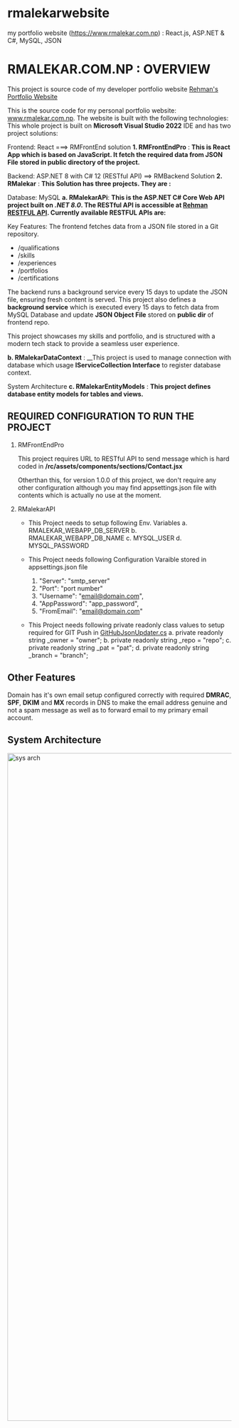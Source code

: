 # rmalekarwebsite
my portfolio website (https://www.rmalekar.com.np) : React.js, ASP.NET &amp; C#, MySQL, JSON
# **RMALEKAR.COM.NP : OVERVIEW**

This project is source code of my developer portfolio website [Rehman's Portfolio Website](https://www.rmalekar.com.np)

This is the source code for my personal portfolio website: www.rmalekar.com.np. The website is built with the following technologies:
This whole project is built on **__Microsoft Visual Studio 2022__** IDE and has two project solutions:

Frontend: React ===> RMFrontEnd solution
**1. RMFrontEndPro** : __This is React App which is based on JavaScript. It fetch the required data from JSON File stored in public directory of the project.__

Backend: ASP.NET 8 with C# 12 (RESTful API) ==> RMBackend Solution
**2. RMalekar** : __This Solution has three projects. They are :__

Database: MySQL 
**a. RMalekarAPi**: __This is the ASP.NET C# Core Web API project built on *.NET 8.0*. The RESTful API is accessible at [Rehman RESTFUL API](HTTPS://WEBAPI.RMALEKAR.COM.NP). Currently available RESTFUL APIs are:__

Key Features:
The frontend fetches data from a JSON file stored in a Git repository.
- /qualifications
- /skills
- /experiences
- /portfolios
- /certifications

The backend runs a background service every 15 days to update the JSON file, ensuring fresh content is served.
  This project also defines a **__background service__** which is executed every 15 days to fetch data from MySQL Database and update **JSON Object File** stored on **public dir** of frontend repo.

This project showcases my skills and portfolio, and is structured with a modern tech stack to provide a seamless user experience.

**b. RMalekarDataContext** : __This project is used to manage connection with database which usage **IServiceCollection Interface** to register database context. 

System Architecture
**c. RMalekarEntityModels** : __This project defines database entity models for tables and views.__

## REQUIRED CONFIGURATION TO RUN THE PROJECT
1. RMFrontEndPro

	This project requires URL to RESTful API to send message which is hard coded in __/rc/assets/components/sections/Contact.jsx__

	Otherthan this, for version 1.0.0 of this project, we don't require any other configuration although you may find appsettings.json file with contents which is actually no use at the moment.

2. RMalekarAPI

   - This Project needs to setup following Env. Variables
     	a. RMALEKAR_WEBAPP_DB_SERVER
     	b. RMALEKAR_WEBAPP_DB_NAME
     	c. MYSQL_USER
     	d. MYSQL_PASSWORD

   - This Project needs following Configuration Varaible stored in appsettings.json file

		1. "Server": "smtp_server"
    	2. "Port": "port number"
    	3. "Username": "email@domain.com",
    	4. "AppPassword": "app_password",
    	5. "FromEmail": "email@domain.com"

   - This Project needs following private readonly class values to setup required for GIT Push in [GitHubJsonUpdater.cs](https://github.com/devrmalekar/rmalekarwebsite/blob/main/RMalekar/RMalekarAPI/Services/GitHubJsonUpdater.cs)
        a. private readonly string _owner = "owner";
        b. private readonly string _repo = "repo";
        c. private readonly string _pat = "pat";
        d. private readonly string _branch = "branch";

## Other Features
Domain has it's own email setup configured correctly with required **DMRAC**, **SPF**, **DKIM** and **MX** records in DNS to make the email address genuine and not a spam message as well as to forward email to my primary email account.



## System Architecture

<img width="1498" alt="sys arch" src="https://github.com/user-attachments/assets/8e659d0e-b2c6-4d1f-9fd9-cb8d23206671" />
